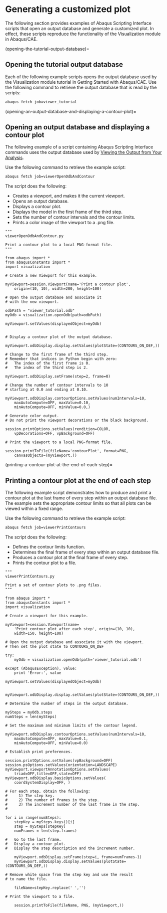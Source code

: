# Generating a customized plot

The following section provides examples of Abaqus Scripting Interface scripts that open an output database and generate a customized plot. In effect, these scripts reproduce the functionality of the Visualization module in Abaqus/CAE.

(opening-the-tutorial-output-database)=

## Opening the tutorial output database

Each of the following example scripts opens the output database used by the Visualization module tutorial in Getting Started with Abaqus/CAE. Use the following command to retrieve the output database that is read by the scripts:

```sh
abaqus fetch job=viewer_tutorial
```

(opening-an-output-database-and-displaying-a-contour-plot)=

## Opening an output database and displaying a contour plot

The following example of a script containing Abaqus Scripting Interface commands uses the output database used by [Viewing the Output from Your Analysis](https://help.3ds.com/2021/English/DSSIMULIA_Established/SIMACAEGSARefMap/simagsa-m-Caevismod-sb.htm?contextscope=all#simagsa-m-Caevismod-sb).

Use the following command to retrieve the example script:

```sh
abaqus fetch job=viewerOpenOdbAndContour
```

The script does the following:

- Creates a viewport, and makes it the current viewport.
- Opens an output database.
- Displays a contour plot.
- Displays the model in the first frame of the third step.
- Sets the number of contour intervals and the contour limits.
- Prints a color image of the viewport to a .png file.

```python2
"""
viewerOpenOdbAndContour.py

Print a contour plot to a local PNG-format file.
"""

from abaqus import *
from abaqusConstants import *
import visualization

# Create a new Viewport for this example.

myViewport=session.Viewport(name='Print a contour plot',
    origin=(10, 10), width=200, height=100)

# Open the output database and associate it
# with the new viewport.

odbPath = "viewer_tutorial.odb"
myOdb = visualization.openOdb(path=odbPath)

myViewport.setValues(displayedObject=myOdb)


# Display a contour plot of the output database.

myViewport.odbDisplay.display.setValues(plotState=(CONTOURS_ON_DEF,))

# Change to the first frame of the third step.
# Remember that indices in Python begin with zero:
#   The index of the first frame is 0.
#   The index of the third step is 2.

myViewport.odbDisplay.setFrame(step=2, frame=0)

# Change the number of contour intervals to 10
# starting at 0.0 and ending at 0.10.

myViewport.odbDisplay.contourOptions.setValues(numIntervals=10,
    maxAutoCompute=OFF, maxValue=0.10,
    minAutoCompute=OFF, minValue=0.0,)

# Generate color output.
# Do not print the viewport decorations or the black background.

session.printOptions.setValues(rendition=COLOR,
    vpDecorations=OFF, vpBackground=OFF)

# Print the viewport to a local PNG-format file.

session.printToFile(fileName='contourPlot', format=PNG,
    canvasObjects=(myViewport,))
```

(printing-a-contour-plot-at-the-end-of-each-step)=

## Printing a contour plot at the end of each step

The following example script demonstrates how to produce and print a contour plot at the last frame of every step within an output database file. The example sets the appropriate contour limits so that all plots can be viewed within a fixed range.

Use the following command to retrieve the example script:

```sh
abaqus fetch job=viewerPrintContours
```

The script does the following:

- Defines the contour limits function.
- Determines the final frame of every step within an output database file.
- Produces a contour plot at the final frame of every step.
- Prints the contour plot to a file.

```python2
"""
viewerPrintContours.py

Print a set of contour plots to .png files.
"""

from abaqus import *
from abaqusConstants import *
import visualization

# Create a viewport for this example.

myViewport=session.Viewport(name=
    'Print contour plot after each step', origin=(10, 10),
    width=150, height=100)

# Open the output database and associate it with the viewport.
# Then set the plot state to CONTOURS_ON_DEF

try:
    myOdb = visualization.openOdb(path='viewer_tutorial.odb')

except (AbaqusException), value:
    print 'Error:', value

myViewport.setValues(displayedObject=myOdb)


myViewport.odbDisplay.display.setValues(plotState=(CONTOURS_ON_DEF,))

# Determine the number of steps in the output database.

mySteps = myOdb.steps
numSteps = len(mySteps)

# Set the maximum and minimum limits of the contour legend.

myViewport.odbDisplay.contourOptions.setValues(numIntervals=10,
    maxAutoCompute=OFF, maxValue=0.1,
    minAutoCompute=OFF, minValue=0.0)

# Establish print preferences.

session.printOptions.setValues(vpBackground=OFF)
session.psOptions.setValues(orientation=LANDSCAPE)
myViewport.viewportAnnotationOptions.setValues(
    triad=OFF,title=OFF,state=OFF)
myViewport.odbDisplay.basicOptions.setValues(
    coordSystemDisplay=OFF, )

# For each step, obtain the following:
#     1) The step key.
#     2) The number of frames in the step.
#     3) The increment number of the last frame in the step.
#

for i in range(numSteps):
    stepKey = mySteps.keys()[i]
    step = mySteps[stepKey]
    numFrames = len(step.frames)

#   Go to the last frame.
#   Display a contour plot.
#   Display the step description and the increment number.

    myViewport.odbDisplay.setFrame(step=i, frame=numFrames-1)
    myViewport.odbDisplay.display.setValues(plotState=(CONTOURS_ON_DEF,))

# Remove white space from the step key and use the result
# to name the file.

    fileName=stepKey.replace(' ','')

# Print the viewport to a file.

    session.printToFile(fileName, PNG, (myViewport,))
```
